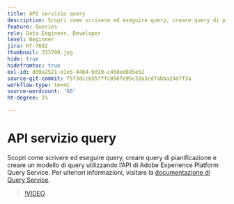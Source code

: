 ```yaml
---
title: API servizio query
description: Scopri come scrivere ed eseguire query, creare query di pianificazione e creare un modello di query utilizzando l’API di Adobe Experience Platform Query Service.
feature: Queries
role: Data Engineer, Developer
level: Beginner
jira: KT-7682
thumbnail: 333700.jpg
hide: true
hidefromtoc: true
exl-id: dd9a2521-e1e5-44b4-bd10-c460ed895e52
source-git-commit: f5f3dcc655fffc056fe95c33a3cd7abba24d7f3a
workflow-type: tm+mt
source-wordcount: '60'
ht-degree: 1%

---
```


# API servizio query

Scopri come scrivere ed eseguire query, creare query di pianificazione e creare un modello di query utilizzando l’API di Adobe Experience Platform Query Service. Per ulteriori informazioni, visitare la [documentazione di Query Service](https://experienceleague.adobe.com/docs/experience-platform/query/home.html?lang=it).

>[!VIDEO](https://video.tv.adobe.com/v/3414086?learn=on&enablevpops&captions=ita)
